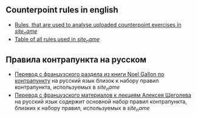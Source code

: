 ## Counterpoint rules in english

- <a href="md/pdf/Counterpoint_rules.pdf" target="_blank">Rules, that are used to analyse uploaded counterpoint exercises in $site_name$</a>
- <a href='https://docs.google.com/spreadsheets/d/1Qv6xwMnbqW60VqO5ktlE2p3VyU49xr_LbBYCPUZi7Ho/edit?usp=sharing' target=_blank>Table of all rules used in $site_name$</a>

## Правила контрапункта на русском

- <a href="md/pdf/Gallon-ru.pdf" target="_blank">Перевод с французского раздела из книги Noel Gallon по контрапункту</a> на русский язык близок к набору правил контрапункта, используемых в $site_name$
- <a href="md/pdf/Shegolev-Counterpoint-manual.pdf" target="_blank">Перевод с французского материалов к лекциям Алексея Щеголева</a> на русский язык содержит основной набор правил контрапункта, близких к набору правил, используемых в $site_name$
